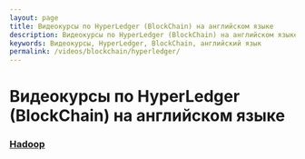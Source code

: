 ```yaml
---
layout: page
title: Видеокурсы по HyperLedger (BlockChain) на английском языке
description: Видеокурсы по HyperLedger (BlockChain) на английском языке
keywords: Видеокурсы, HyperLedger, BlockChain, английский язык
permalink: /videos/blockchain/hyperledger/
---
```


# Видеокурсы по HyperLedger (BlockChain) на английском языке

### [Hadoop](/videos/blockchain/hyperledger/en/)
